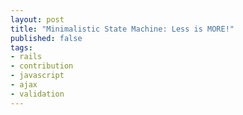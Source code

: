 ```yaml
---
layout: post
title: "Minimalistic State Machine: Less is MORE!"
published: false
tags: 
- rails
- contribution
- javascript
- ajax
- validation
---        
```



